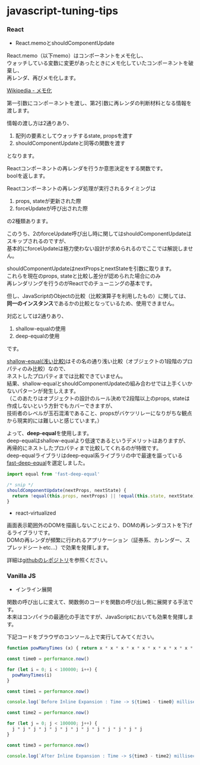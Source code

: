 # javascript-tuning-tips

### React
- React.memoとshouldComponentUpdate

React.memo（以下memo）はコンポーネントをメモ化し、  
ウォッチしている変数に変更があったときにメモ化していたコンポーネントを破棄し、  
再レンダ、再びメモ化します。

[Wikipedia - メモ化](https://ja.wikipedia.org/wiki/%E3%83%A1%E3%83%A2%E5%8C%96)

第一引数にコンポーネントを渡し、第2引数に再レンダの判断材料となる情報を渡します。

情報の渡し方は2通りあり、

1. 配列の要素としてウォッチするstate, propsを渡す  
2. shouldComponentUpdateと同等の関数を渡す

となります。

Reactコンポーネントの再レンダを行うか意思決定をする関数です。  
boolを返します。

Reactコンポーネントの再レンダ処理が実行されるタイミングは

1. props, stateが更新された際
2. forceUpdateが呼び出された際

の2種類あります。

このうち、2のforceUpdate呼び出し時に関してはshouldComponentUpdateはスキップされるのですが、  
基本的にforceUpdateは極力使わない設計が求められるのでここでは解説しません。

shouldComponentUpdateはnextPropsとnextStateを引数に取ります。  
これらを現在のprops, stateと比較し差分が認められた場合にのみ  
再レンダリングを行うのがReactでのチューニングの基本です。

但し、JavaScriptのObjectの比較（比較演算子を利用したもの）に関しては、
**同一のインスタンス**であるかの比較となっているため、使用できません。  

対応としては2通りあり、

1. shallow-equalの使用
2. deep-equalの使用

です。

[shallow-equal(浅い比較)](https://efcl.info/2017/11/30/shallow-equal/)はその名の通り浅い比較（オブジェクトの1段階のプロパティのみ比較）なので、  
ネストしたプロパティまでは比較できていません。  
結果、shallow-equalとshouldComponentUpdateの組み合わせでは上手くいかないパターンが発生しえます。  
（このあたりはオブジェクトの設計のルール決めで2段階以上のprops, stateは作成しないという方針でもカバーできますが、  
技術者のレベルが玉石混淆であること、propsがバケツリレーになりがちな観点から現実的には難しいと感じています。）

よって、**deep-equal**を使用します。  
deep-equalはshallow-equalより低速であるというデメリットはありますが、  
再帰的にネストしたプロパティまで比較してくれるのが特徴です。  
deep-equalライブラリはdeep-equal系ライブラリの中で最速を謳っている[fast-deep-equal](https://github.com/epoberezkin/fast-deep-equal)を選定しました。

```javascript
import equal from 'fast-deep-equal'

/* snip */
shouldComponentUpdate(nextProps, nextState) {
  return !equal(this.props, nextProps) || !equal(this.state, nextState)
}
```

- react-virtualized

画面表示範囲外のDOMを描画しないことにより、DOMの再レンダコストを下げるライブラリです。  
DOMの再レンダが頻繁に行われるアプリケーション（証券系、カレンダー、スプレッドシートetc...）で効果を発揮します。

詳細は[githubのレポジトリ](https://github.com/bvaughn/react-virtualized)を参照ください。

### Vanilla JS

- インライン展開

関数の呼び出しに変えて、関数側のコードを関数の呼び出し側に展開する手法です。  
本来はコンパイラの最適化の手法ですが、JavaScriptにおいても効果を発揮します。

下記コードをブラウザのコンソール上で実行してみてください。

```js
function powManyTimes (x) { return x * x * x * x * x * x * x * x * x * x * x * x * x  }

const time0 = performance.now()

for (let i = 0; i < 100000; i++) {
  powManyTimes(i)
}

const time1 = performance.now()

console.log(`Before Inline Expansion : Time -> ${time1 - time0} milliseconds.`)

const time2 = performance.now()

for (let j = 0; j < 100000; j++) {
  j * j * j * j * j * j * j * j * j * j * j * j * j
}

const time3 = performance.now()

console.log(`After Inline Expansion : Time -> ${time3 - time2} milliseconds.`)
```
